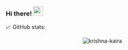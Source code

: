 ### Hi there! <img src="https://media.giphy.com/media/hvRJCLFzcasrR4ia7z/giphy.gif" width="25px">

📈 GitHub stats:

<p align="center"> <img src="https://github-readme-stats.vercel.app/api?username=krishna-kaira&show_icons=true&theme=gotham" alt="krishna-kaira" />
